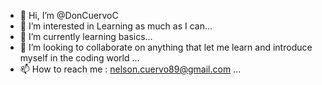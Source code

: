 - 👋 Hi, I’m @DonCuervoC
- 👀 I’m interested in Learning as much as I can...
- 🌱 I’m currently learning basics...
- 💞️ I’m looking to collaborate on anything that let me learn and introduce myself in the coding world ...
- 📫 How to reach me : nelson.cuervo89@gmail.com ...

<!---
DonCuervoC/DonCuervoC is a ✨ special ✨ repository because its `README.md` (this file) appears on your GitHub profile.
You can click the Preview link to take a look at your changes.
--->
